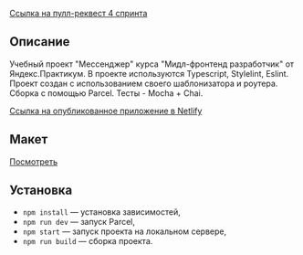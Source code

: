 [Сcылка на пулл-реквест 4 спринта](https://github.com/MasterOfMenace/middle.messenger.praktikum.yandex/pull/4)

## Описание

Учебный проект "Мессенджер" курса "Мидл-фронтенд разработчик" от Яндекс.Практикум.
В проекте используются Typescript, Stylelint, Eslint. Проект создан с использованием своего шаблонизатора и роутера. Сборка с помощью Parcel.
Тесты - Mocha + Chai.

[Сcылка на опубликованное приложение в Netlify](https://frosty-clarke-2ea78c.netlify.app/)

## Макет

[Посмотреть](<https://www.figma.com/file/68niuST0lFqB5shApOOYWj/Chat-(Copy)?node-id=0%3A1>)

## Установка

- `npm install` — установка зависимостей,
- `npm run dev` — запуск Parcel,
- `npm start` — запуск проекта на локальном сервере,
- `npm run build` — сборка проекта.
